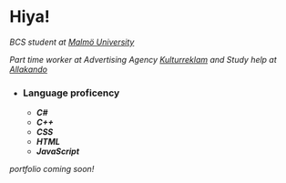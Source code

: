# Hiya!

*BCS student at [Malmö University](https://mau.se/)*

*Part time worker at Advertising Agency [Kulturreklam](https://www.kulturreklam.se/) and Study help at [Allakando](https://www.allakando.se/)*

- ### Language proficency
  - ***C#***
  - ***C++***
  - ***CSS***
  - ***HTML***
  - ***JavaScript***

*portfolio coming soon!*
